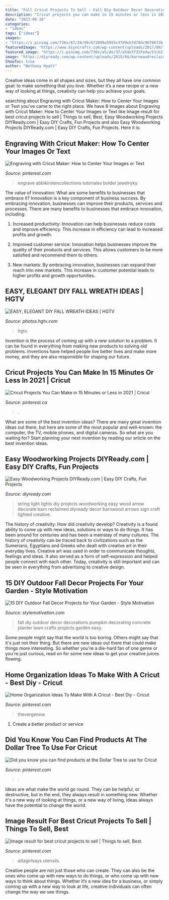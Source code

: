 ```yaml
---
title: "Fall Cricut Projects To Sell - Fall Diy Outdoor Decor Decorations Pumpkin Decorating Concrete Planter Lawn Crafts Projects Garden Easy"
description: "Cricut projects you can make in 15 minutes or less in 2021"
date: "2023-08-26"
categories:
- "ideas"
tags: ["ideas"]
images:
- "https://i.pinimg.com/736x/67/28/99/672899a5993c47d9e5fd78dc96f8873b.jpg"
featuredImage: "https://www.diyncrafts.com/wp-content/uploads/2017/09/7-concrete-pumpkin.jpg"
featured_image: "https://i.pinimg.com/736x/a5/de/37/a5de3733fedac51cb1f5f56c65ecf6f5.jpg"
image: "https://diyready.com/wp-content/uploads/2015/04/barnwoodreclaimedarrow04.jpg"
ShowToc: true
author: "Bethany Hyatt"
---
```



Creative ideas come in all shapes and sizes, but they all have one common goal: to make something that you love. Whether it’s a new recipe or a new way of looking at things, creativity can help you achieve your goals.

	

		
searching about Engraving with Cricut Maker: How to Center Your Images or Text you've came to the right place. We have 8 Images about Engraving with Cricut Maker: How to Center Your Images or Text like Image result for best cricut projects to sell | Things to sell, Best, Easy Woodworking Projects DIYReady.com | Easy DIY Crafts, Fun Projects and also Easy Woodworking Projects DIYReady.com | Easy DIY Crafts, Fun Projects. Here it is:
		
    
## Engraving With Cricut Maker: How To Center Your Images Or Text

<img loading=lazy src="https://i.pinimg.com/736x/c4/4a/5e/c44a5e409f239597a7d3f4bc6aea39aa.jpg" onerror="this.onerror=null;this.src='https://tse1.mm.bing.net/th?id=OIP.ndk1aK6L9rIwS0_V0SqZJAHaKz&amp;pid=15.1';" alt="Engraving with Cricut Maker: How to Center Your Images or Text">

_Source: pinterest.com_

>engrave abbikirstencollections tutoriales bolder jewelryky. 

	

The value of innovation: What are some benefits to businesses that embrace it?
Innovation is a key component of business success. By embracing innovation, businesses can improve their products, services and processes. There are many benefits to businesses that embrace innovation, including: 
1. Increased productivity: Innovation can help businesses reduce costs and improve efficiency. This increase in efficiency can lead to increased profits and growth.

2. Improved customer service: Innovation helps businesses improve the quality of their products and services. This allows customers to be more satisfied and recommend them to others.

3. New markets: By embracing innovation, businesses can expand their reach into new markets. This increase in customer potential leads to higher profits and growth opportunities.

    
## EASY, ELEGANT DIY FALL WREATH IDEAS | HGTV

<img loading=lazy src="https://hgtvhome.sndimg.com/content/dam/images/hgtv/fullset/2015/9/15/1/Original-BPF_One-Thing_Harvest-Wreath_BERRY-WREATH.jpg.rend.hgtvcom.966.1449.suffix/1442370293454.jpeg" onerror="this.onerror=null;this.src='https://tse3.mm.bing.net/th?id=OIP.ERWehSVHMZhRsxO1JF_oeQHaLH&amp;pid=15.1';" alt="EASY, ELEGANT DIY FALL WREATH IDEAS | HGTV">

_Source: photos.hgtv.com_

>hgtv. 

	

Invention is the process of coming up with a new solution to a problem. It can be found in everything from making new products to solving old problems. Inventions have helped people live better lives and make more money, and they are also responsible for shaping our future.

    
## Cricut Projects You Can Make In 15 Minutes Or Less In 2021 | Cricut

<img loading=lazy src="https://i.pinimg.com/736x/ef/5b/e3/ef5be3be4f55fb9f24d734214a463787.jpg" onerror="this.onerror=null;this.src='https://tse2.mm.bing.net/th?id=OIP.1X70C0lzLaofmmH4v0rxUQHaO0&amp;pid=15.1';" alt="Cricut Projects You Can Make in 15 Minutes or Less in 2021 | Cricut">

_Source: pinterest.ca_

>. 

	

What are some of the best invention ideas?
There are many great invention ideas out there, but here are some of the most popular and well-known: the computer, the TV, mobile phones, and digital cameras. So what are you waiting for? Start planning your next invention by reading our article on the best invention ideas.

    
## Easy Woodworking Projects DIYReady.com | Easy DIY Crafts, Fun Projects

<img loading=lazy src="https://diyready.com/wp-content/uploads/2015/04/barnwoodreclaimedarrow04.jpg" onerror="this.onerror=null;this.src='https://tse4.mm.bing.net/th?id=OIP.rjnBt3Qtuh_mZi5MVX8SZQHaLJ&amp;pid=15.1';" alt="Easy Woodworking Projects DIYReady.com | Easy DIY Crafts, Fun Projects">

_Source: diyready.com_

>string light lights diy projects woodworking easy wood arrow decorate barn reclaimed diyready decor barnwood arrows sign craft lighted creative. 

	

The history of creativity: How did creativity develop?
Creativity is a found ability to come up with new ideas, solutions or ways to do things. It has been around for centuries and has been a mainstay of many cultures. The history of creativity can be traced back to civilizations such as the Sumerians, Egyptians and Greeks who dealt with creative art in their everyday lives. Creative art was used in order to communicate thoughts, feelings and ideas. It also served as a form of self-expression and helped people connect with each other. Today, creativity is still important and can be seen in everything from advertising to creative design.

    
## 15 DIY Outdoor Fall Decor Projects For Your Garden - Style Motivation

<img loading=lazy src="https://www.diyncrafts.com/wp-content/uploads/2017/09/7-concrete-pumpkin.jpg" onerror="this.onerror=null;this.src='https://tse1.mm.bing.net/th?id=OIP.0R_9msXoCHeqoYC7uF4MewHaNC&amp;pid=15.1';" alt="15 DIY Outdoor Fall Decor Projects for Your Garden - Style Motivation">

_Source: stylemotivation.com_

>fall diy outdoor decor decorations pumpkin decorating concrete planter lawn crafts projects garden easy. 

	

Some people might say that the world is too boring. Others might say that it's just not their thing. But there are new ideas out there that could make things more interesting. So whether you're a die-hard fan of one genre or you're just curious, read on for some new ideas to get your creative juices flowing.

    
## Home Organization Ideas To Make With A Cricut - Best Diy - Cricut

<img loading=lazy src="https://i.pinimg.com/736x/67/28/99/672899a5993c47d9e5fd78dc96f8873b.jpg" onerror="this.onerror=null;this.src='https://tse4.mm.bing.net/th?id=OIP.av0C2mAoVY6X0OVbSpPfOgHaPZ&amp;pid=15.1';" alt="Home Organization Ideas To Make With A Cricut - Best Diy - Cricut">

_Source: pinterest.com_

>thevergenow. 

	

1. Create a better product or service 

    
## Did You Know You Can Find Products At The Dollar Tree To Use For Cricut

<img loading=lazy src="https://i.pinimg.com/736x/bf/33/57/bf33570716796bcbce382c55a394ee6f.jpg" onerror="this.onerror=null;this.src='https://tse2.mm.bing.net/th?id=OIP.stkY1FTx2kqA9Iyybtlc2wHaQJ&amp;pid=15.1';" alt="Did you know you can find products at the Dollar Tree to use for Cricut">

_Source: pinterest.com_

>. 

	

Ideas are what make the world go round. They can be helpful, or destructive, but in the end, they always result in something new. Whether it's a new way of looking at things, or a new way of living, ideas always have the potential to change the world.

    
## Image Result For Best Cricut Projects To Sell | Things To Sell, Best

<img loading=lazy src="https://i.pinimg.com/736x/a5/de/37/a5de3733fedac51cb1f5f56c65ecf6f5.jpg" onerror="this.onerror=null;this.src='https://tse4.mm.bing.net/th?id=OIP.vulrtzvAS0ZenJiKxvJTQQHaLJ&amp;pid=15.1';" alt="Image result for best cricut projects to sell | Things to sell, Best">

_Source: pinterest.com_

>attagirlsays utensils. 

	

Creative people are not just those who can create. They can also be the ones who come up with new ways to do things, or who come up with new ways to think about things. Whether it’s a new idea for a business, or simply coming up with a new way to look at life, creative individuals can often change the way we see things.

